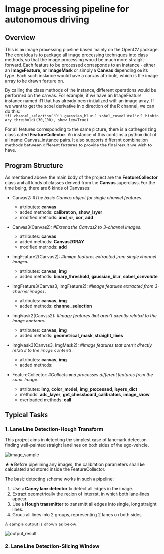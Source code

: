 # Image processing pipeline for autonomous driving
## Overview
  This is an image processing pipeline based mainly on the OpenCV package. The core idea is to package all image processing techniques into class methods, so that the image processing would be much more straight-forward. Each feature to be processed corresponds to an instance - either an **ImageFeature**, an **ImageMask** or simply a **Canvas** depending on its type. Each such instance would have a canvas attribute, which is the image array to be drawn feature on.

  By calling the class methods of the instance, different operations would be performed on the canvas. For example, if we have an ImageFeature instance named if1 that has already been initialized with an image array. If we want to get the sobel derivative in x direction of the R channel, we can do this: `if1.channel_selection('R').gaussian_blur().sobel_convolute('x').binbinary_threshold((30,100), show_key=True)`

  For all features corresponding to the same picture, there is a cathegorizing class called **FeatureCollector**. An instance of this contains a python dict of all name: Canvas_instance pairs. It also supports different combination methods between different features to provide the final result we wish to have.
## Program Structure
  As mentioned above, the main body of the project are the **FeatureCollector** class and all kinds of classes derived from the **Canvas** superclass. For the time being, there are 6 kinds of Canvases:
  - Canvas2: *#The basic Canvas object for single channel features.*
    - attributes: **canvas**
    - added methods: **calibration**, **show_layer**
    - modified methods: __and__, __or__, __xor__, __add__


  - Canvas3(Canvas2): *#Extend the Canvas2 to 3-channel images.*
    - attributes: **canvas**
    - added methods: **Canvas2GRAY**
    - modified methods: __add__


  - ImgFeature2(Canvas2): *#Image features extracted from single channel images.*
    - attributes: **canvas**, **img**
    - added methods: **binary_threshold**, **gaussian_blur**, **sobel_convolute**


  - ImgFeature3(Canvas3, ImgFeature2): *#Image features extracted from 3-channel images.*
    - attributes: **canvas**, **img**
    - added methods: **channel_selection**


  - ImgMask2(Canvas2): *#Image features that aren't directly related to the image contents.*
    - attributes: **canvas**, **img**
    - added methods: **geometrical_mask**, **straight_lines**


  - ImgMask3(Canvas3, ImgMask2): *#Image features that aren't directly related to the image contents.*
    - attributes: **canvas**, **img**
    - added methods:


  - FeatureCollector: *#Collects and processes different features from the same image.*
    - attributes: **img**, **color_model**, **img_processed**, **layers_dict**
    - methods: **add_layer**, **get_chessboard_calibrators**, **image_show**
    - overloaded methods: __call__

## Typical Tasks
### 1. Lane Line Detection-Hough Transform
This project aims in detecting the simplest case of lanemark detection - finding well-painted straight lanelines on both sides of the ego-vehicle.

![image_sample](../test_images/solidWhiteCurve.jpg)

★★Before pipelining any images, the calibration parameters shall be calculated and stored inside the FeatureCollector.

The basic detecting scheme works in such a pipeline:

1. Use a **Canny lane detector** to detect all edges in the image.  
2. Extract geometrically the region of interest, in which both lane-lines appear.  
3. Use a **Hough transmitter** to transmitt all edges into single, long straight lines.  
4. Group all lines into 2 groups, representing 2 lanes on both sides.

A sample output is shown as below:

![output_result](../test_images_output/solidWhiteCurve.jpg)
### 2. Lane Line Detection-Sliding Window
